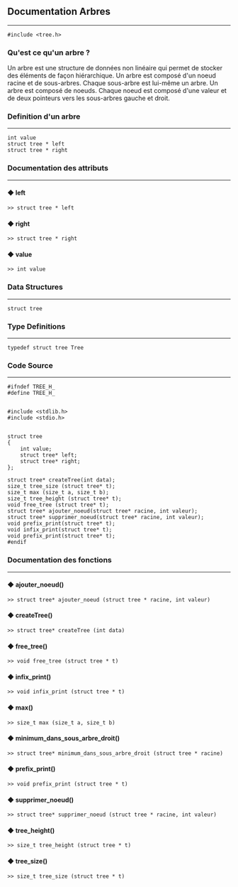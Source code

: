 ## Documentation Arbres
---
```
#include <tree.h>
```

### Qu'est ce qu'un arbre ?
Un arbre est une structure de données non linéaire qui permet de stocker des éléments de façon hiérarchique. Un arbre est composé d'un noeud racine et de sous-arbres. Chaque sous-arbre est lui-même un arbre. Un arbre est composé de noeuds. Chaque noeud est composé d'une valeur et de deux pointeurs vers les sous-arbres gauche et droit.

###  Definition d'un arbre
---
```
int value
struct tree * left
struct tree * right
```

###  Documentation des attributs
---
#### ◆ left
```	
>> struct tree * left
```
#### ◆ right
```
>> struct tree * right
```

#### ◆ value 
```
>> int value
```

### Data Structures
---
```
struct tree
```

### Type Definitions
---
```
typedef struct tree Tree
```

### Code Source
---
```
#ifndef TREE_H_
#define TREE_H_
 
 
#include <stdlib.h>
#include <stdio.h>
 
 
struct tree
{
    int value;
    struct tree* left;
    struct tree* right;
};
 
struct tree* createTree(int data);
size_t tree_size (struct tree* t);
size_t max (size_t a, size_t b);
size_t tree_height (struct tree* t);
void free_tree (struct tree* t);
struct tree* ajouter_noeud(struct tree* racine, int valeur);
struct tree* supprimer_noeud(struct tree* racine, int valeur);
void prefix_print(struct tree* t);
void infix_print(struct tree* t);
void prefix_print(struct tree* t);
#endif
```

### Documentation des fonctions
---
#### ◆ ajouter_noeud()
```
>> struct tree* ajouter_noeud (struct tree * racine, int valeur)
```

#### ◆ createTree()
```
>> struct tree* createTree (int data)
```

#### ◆ free_tree()
```
>> void free_tree (struct tree * t)
```

#### ◆ infix_print()
```
>> void infix_print (struct tree * t)
```

#### ◆ max()
```
>> size_t max (size_t a, size_t b)
```

#### ◆ minimum_dans_sous_arbre_droit()
```
>> struct tree* minimum_dans_sous_arbre_droit (struct tree * racine)
```

#### ◆ prefix_print()
```
>> void prefix_print (struct tree * t)
```

#### ◆ supprimer_noeud()
```
>> struct tree* supprimer_noeud (struct tree * racine, int valeur)
```

#### ◆ tree_height()
```
>> size_t tree_height (struct tree * t)
```

#### ◆ tree_size()
```
>> size_t tree_size (struct tree * t)
```

